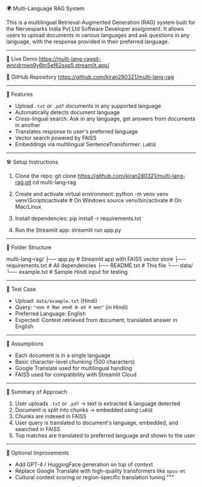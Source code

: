 🌍 Multi-Language RAG System

This is a multilingual Retrieval-Augmented Generation (RAG) system built for the Nervesparks India Pvt Ltd Software Developer assignment. It allows users to upload documents in various languages and ask questions in any language, with the response provided in their preferred language.

---

🔗 Live Demo
https://multi-lang-raggit-wncdrmeq9y6tn5ef62sxp5.streamlit.app/

🔗 GitHub Repository
https://github.com/kiran280321/multi-lang-rag

---

🚀 Features

- Upload `.txt` or `.pdf` documents in any supported language
- Automatically detects document language
- Cross-lingual search: Ask in any language, get answers from documents in another
- Translates response to user's preferred language
- Vector search powered by FAISS
- Embeddings via multilingual SentenceTransformer: `LaBSE`

---

🛠️ Setup Instructions

1. Clone the repo:
   git clone https://github.com/kiran280321/multi-lang-rag.git
   cd multi-lang-rag

2. Create and activate virtual environment:
   python -m venv venv
   venv\\Scripts\\activate   # On Windows
   source venv/bin/activate  # On Mac/Linux

3. Install dependencies:
   pip install -r requirements.txt

4. Run the Streamlit app:
   streamlit run app.py

---

📁 Folder Structure

multi-lang-rag/
├── app.py               # Streamlit app with FAISS vector store
├── requirements.txt     # All dependencies
├── README.txt           # This file
└── data/
    └── example.txt      # Sample Hindi input for testing

---

🧪 Test Case

- Upload: `data/example.txt` (Hindi)
- Query: `"भारत में शिक्षा प्रणाली के बारे में बताएं"` (in Hindi)
- Preferred Language: English
- Expected: Context retrieved from document, translated answer in English

---

📄 Assumptions

- Each document is in a single language
- Basic character-level chunking (500 characters)
- Google Translate used for multilingual handling
- FAISS used for compatibility with Streamlit Cloud

---

🧠 Summary of Approach

1. User uploads `.txt` or `.pdf` → text is extracted & language detected
2. Document is split into chunks → embedded using `LaBSE`
3. Chunks are indexed in FAISS
4. User query is translated to document's language, embedded, and searched in FAISS
5. Top matches are translated to preferred language and shown to the user

---

🤖 Optional Improvements

- Add GPT-4 / HuggingFace generation on top of context
- Replace Google Translate with high-quality transformers like `opus-mt`
- Cultural context scoring or region-specific translation tuning
"""

